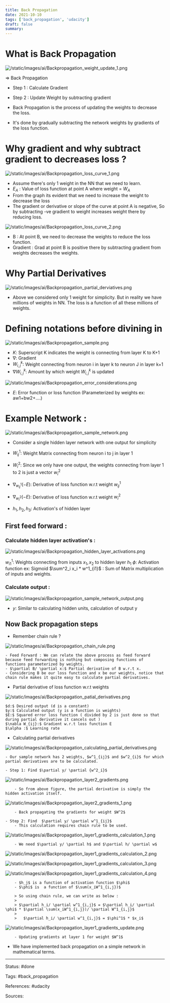 ```yaml
---
title: Back Propagation
date: 2021-10-10
tags: ['back_propagation', 'udacity']
draft: false
summary: 
---
```

# What is Back Propagation 


![/static/images/ai/Backpropagation_weight_update_1.png](/static/images/ai/Backpropagation_weight_update_1.png)


=> Back Propagation
- Step 1 : Calculate Gradient 
- Step 2 : Update Weight by subtracting gradient

- Back Propagation is the process of updating the weights to decrease the loss. 
- It's done by gradually subtracting the network weights by gradients of the loss function. 


# Why gradient and why subtract gradient to decreases loss ?

 
![/static/images/ai/Backpropagation_loss_curve_1.png](/static/images/ai/Backpropagation_loss_curve_1.png)


- Assume there's only 1 weight in the NN that we need to learn. 
- $E_A$ : Value of loss function at point A where weight =  $W_A$
- From the graph its evident that we need to increase the weight to decrease the loss
- The gradient or derivative or slope of the curve at point A is negative, So by subtracting -ve gradient to weight increases weight there by reducing loss. 


![/static/images/ai/Backpropagation_loss_curve_2.png](/static/images/ai/Backpropagation_loss_curve_2.png)


- B : At point B, we need to decrease the weights to reduce the loss function. 
- Gradient : Grad at point B is positive there by subtracting gradient from weights decreases the weights. 


# Why Partial Derivatives


![/static/images/ai/Backpropagation_partial_derviatives.png](/static/images/ai/Backpropagation_partial_derviatives.png)

- Above we considered only 1 weight for simplicity. But in reality we have millions of weights in NN. The loss is a function of all these millions of weights.


# Defining notations before divining in  

 
![/static/images/ai/Backpropagation_sample.png](/static/images/ai/Backpropagation_sample.png)


- $K:$ Superscript K indicates the weight is connecting from layer K to K+1 
- $\nabla:$ Gradient
- $W^k_{i,j}:$ Weight connecting from neuron i in layer k to neuron J in layer k+1
- $\nabla W^k_{i,j}:$ Amount by which weight $W^k_{i,j}$ is updated

 
 
![/static/images/ai/Backpropagation_error_considerations.png](/static/images/ai/Backpropagation_error_considerations.png)


- $E:$ Error function or loss function (Parameterized by weights ex: aw1+bw2+....)


# Example Network :


![/static/images/ai/Backpropagation_sample_network.png](/static/images/ai/Backpropagation_sample_network.png)


- Consider a single hidden layer network with one output for simplicity

- $W^1_{ij}:$ Weight Matrix connecting from neuron i to j in layer 1
- $W^2_{i}:$ Since we only have one output, the weights connecting from layer 1 to 2 is just a vector $w^2_i$
- $\nabla_{w^1_{ij}}(-E):$ Derivative of loss function w.r.t weight   $w^1_{ij}$
- $\nabla_{w^2_{i}}(-E):$ Derivative of loss function w.r.t weight   $w^2_{i}$
- $h_1, h_2, h_3:$ Activation's of hidden layer


## First feed forward :


### Calculate hidden layer activation's :


![/static/images/ai/Backpropagation_hidden_layer_activations.png](/static/images/ai/Backpropagation_hidden_layer_activations.png)


$w^1_{i1}:$ Weights connecting from inputs $x_1,x_2$ to hidden layer $h_1$
$\phi:$ Activation function ex: Sigmoid 
$\sum^2_i x_i * w^1_{i1}$ : Sum of Matrix multiplication of inputs and weights. 


### Calculate output :


![/static/images/ai/Backpropagation_sample_network_output.png](/static/images/ai/Backpropagation_sample_network_output.png)


- $y:$ Similar to calculating hidden units, calculation of output y


## Now Back propagation steps 

- Remember chain rule ?

	
![/static/images/ai/Backpropagation_chain_rule.png](/static/images/ai/Backpropagation_chain_rule.png)


	- Feed Forward : We can relate the above process as feed forward because feed forwarding is nothing but composing functions of functions parameterized by weights. 
	- $\partial B/ \partial x:$ Partial derivative of B w.r.t x.  
	- Considering B be our loss function and x be our weights, notice that chain rule makes it quite easy to calculate partial derivatives. 

- Partial derivative of loss function w.r.t weights 

	
![/static/images/ai/Backpropagation_patial_derivatives.png](/static/images/ai/Backpropagation_patial_derivatives.png)


	$d:$ Desired output (d is a constant)
	$y:$ Calculated output (y is a function is weights) 
	$E:$ Squared error loss function ( divided by 2 is just done so that during partial derivative it cancels out )
	$\nabla W_{ij}:$ Gradient w.r.t loss function E 
	$\alpha :$ Learning rate 

- Calculating partial derivatives 

	 
![/static/images/ai/Backpropagation_calculating_partial_derivatives.png](/static/images/ai/Backpropagation_calculating_partial_derivatives.png)

	- Our sample network has 2 weights, $w^1_{ij}$ and $w^2_{i}$ for which partial derivatives are to be calculated. 

	- Step 1: Find $\partial y/ \partial {w^2_i}$ 	
		 
![/static/images/ai/Backpropagation_layer2_gradients.png](/static/images/ai/Backpropagation_layer2_gradients.png)

		- So from above figure, the partial derivative is simply the hidden activation itself. 
		
![/static/images/ai/Backpropagation_layer2_gradients_1.png](/static/images/ai/Backpropagation_layer2_gradients_1.png)

		- Back propagating the gradients for weight $W^2$

	- Step 2: Find  $\partial y/ \partial w^1_{ij}$
		- This calculation requires chain rule to be used. 
		
![/static/images/ai/Backpropagation_layer1_gradients_calculation_1.png](/static/images/ai/Backpropagation_layer1_gradients_calculation_1.png)

		- We need $\partial y/ \partial h$ and $\partial h/ \partial w$

		
![/static/images/ai/Backpropagation_layer1_gradients_calculation_2.png](/static/images/ai/Backpropagation_layer1_gradients_calculation_2.png)
		
		
![/static/images/ai/Backpropagation_layer1_gradients_calculation_3.png](/static/images/ai/Backpropagation_layer1_gradients_calculation_3.png)
		
		
![/static/images/ai/Backpropagation_layer1_gradients_calculation_4.png](/static/images/ai/Backpropagation_layer1_gradients_calculation_4.png)

		
		- $h_j$ is a function of activation function $\phi$ 
		- $\phi$ is  a function of $\sum(x_iW^1_{i,j})$
		
		> So using chain rule, we can write as below :
		> 
		> $\partial h_i/ \partial w^1_{i,j}$ = $\partial h_i/ \partial \phi$ * $\partial \sum(x_iW^1_{i,j})/ \partial W^1_{i,j}$
		> 
		>   $\partial h_i/ \partial w^1_{i,j}$ = $\phi^1$ * $x_i$

		
![/static/images/ai/Backpropagation_layer1_gradients_update.png](/static/images/ai/Backpropagation_layer1_gradients_update.png)

		- Updating gradients at layer 1 for weight $W^1$

- We have implemented back propagation on  a simple network in mathematical terms. 


---
Status: #done

Tags: 
#back_propagation

References: 
#udacity

Sources:

